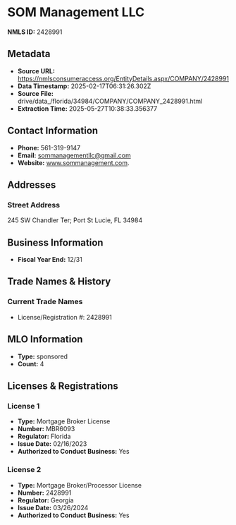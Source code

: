 # SOM Management LLC

**NMLS ID:** 2428991

## Metadata
- **Source URL:** https://nmlsconsumeraccess.org/EntityDetails.aspx/COMPANY/2428991
- **Data Timestamp:** 2025-02-17T06:31:26.302Z
- **Source File:** drive/data_/florida/34984/COMPANY/COMPANY_2428991.html
- **Extraction Time:** 2025-05-27T10:38:33.356377

## Contact Information
- **Phone:** 561-319-9147
- **Email:** sommanagementllc@gmail.com
- **Website:** www.sommanagement.com.

## Addresses
### Street Address
245 SW Chandler Ter; Port St Lucie, FL 34984

## Business Information
- **Fiscal Year End:** 12/31

## Trade Names & History
### Current Trade Names
- License/Registration #: 2428991

## MLO Information
- **Type:** sponsored
- **Count:** 4

## Licenses & Registrations

### License 1
- **Type:** Mortgage Broker License
- **Number:** MBR6093
- **Regulator:** Florida
- **Issue Date:** 02/16/2023
- **Authorized to Conduct Business:** Yes

### License 2
- **Type:** Mortgage Broker/Processor License
- **Number:** 2428991
- **Regulator:** Georgia
- **Issue Date:** 03/26/2024
- **Authorized to Conduct Business:** Yes
